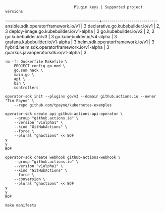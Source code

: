                                    Plugin keys | Supported project versions
-----------------------------------------------+----------------------------
           ansible.sdk.operatorframework.io/v1 |                          3
              declarative.go.kubebuilder.io/v1 |                       2, 3
       deploy-image.go.kubebuilder.io/v1-alpha |                          3
                          go.kubebuilder.io/v2 |                       2, 3
                          go.kubebuilder.io/v3 |                          3
                    go.kubebuilder.io/v4-alpha |                          3
               grafana.kubebuilder.io/v1-alpha |                          3
              helm.sdk.operatorframework.io/v1 |                          3
 hybrid.helm.sdk.operatorframework.io/v1-alpha |                          3
           quarkus.javaoperatorsdk.io/v1-alpha |                          3


```console
rm -fr Dockerfile Makefile \
    PROJECT config go.mod \
    go.sum hack \
    main.go \
    api \
    bin \
    controllers

operator-sdk init --plugins go/v3 --domain github.actions.io --owner "Tim Payne" \
    --repo github.com/tpayne/kubernetes-examples
```

```console
operator-sdk create api github-actions-api-operator \
    --group "github.actions.io" \
    --version "v1alpha1" \
    --kind "GitHubActions" \
    --force \
    --plural "ghactions" << EOF
y
y
EOF
```


```console
operator-sdk create webhook github-actions-webhook \
    --group "github.actions.io" \
    --version "v1alpha1" \
    --kind "GitHubActions" \
    --force \
    --conversion \
    --plural "ghactions" << EOF
y
y
EOF
```

```console
make manifests
```

